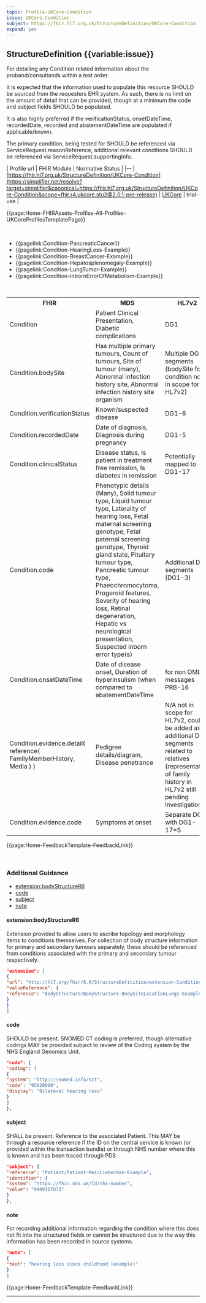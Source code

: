 ```yaml
---
topic: Profile-UKCore-Condition
issue: UKCore-Condition
subject: https://fhir.hl7.org.uk/StructureDefinition/UKCore-Condition
expand: yes
---
```


## StructureDefinition {{variable:issue}}

For detailing any Condition related information about the proband/consultands within a test order.

It is expected that the information used to populate this resource SHOULD be sourced from the requesters EHR system. As
such, there is no limit on the amount of detail that can be provided, though at a minimum the code and subject fields
SHOULD be populated.

It is also highly preferred if the verificationStatus, onsetDateTime, recordedDate, recorded and abatementDateTime are
populated if applicable/known.

The primary condition, being tested for SHOULD be referenced via ServiceRequest.reasonReference, additional relevant
conditions SHOULD be referenced via ServiceRequest.supportingInfo.

| Profile url | FHIR Module | Normative Status |
|--
| [https://fhir.hl7.org.uk/StructureDefinition/UKCore-Condition](https://simplifier.net/resolve?target=simplifier&canonical=https://fhir.hl7.org.uk/StructureDefinition/UKCore-Condition&scope=fhir.r4.ukcore.stu2@2.0.1-pre-release) | [UKCore]() | trial-use |


{{page:Home-FHIRAssets-Profiles-All-Profiles-UKCoreProfilesTemplatePage}}


<div id="Examples" class="tabcontent">
<br>
    <ul>
        <li> {{pagelink:Condition-PancreaticCancer}} </li>
        <li> {{pagelink:Condition-HearingLoss-Example}} </li>
        <li> {{pagelink:Condition-BreastCancer-Example}} </li>
        <li> {{pagelink:Condition-Hepatosplenomegaly-Example}} </li>
        <li> {{pagelink:Condition-LungTumor-Example}} </li>
        <li> {{pagelink:Condition-InbornErrorOfMetabolism-Example}} </li>
    </ul>
</div>

<div id="Mappings" class="tabcontent">
<br>
    <table class=" assets">
        <tr>
            <th>FHIR</th>
            <th>MDS</th>
            <th>HL7v2</th>
        </tr>
        <tr>
            <td>Condition</td>
            <td>Patient Clinical Presentation, Diabetic complications</td>
            <td>DG1</td>
        </tr>
        <tr>
            <td>Condition.bodySite</td>
            <td>Has multiple primary tumours, Count of tumours, Site of tumour (many), Abnormal infection history site,
                Abnormal infection history site organism</td>
            <td>Multiple DG1 segments (bodySite for condition not in scope for HL7v2)</td>
        </tr>
        <tr>
            <td>Condition.verificationStatus</td>
            <td>Known/suspected disease</td>
            <td>DG1-6</td>
        </tr>
        <tr>
            <td>Condition.recordedDate</td>
            <td>Date of diagnosis, Diagnosis during pregnancy</td>
            <td>DG1-5</td>
        </tr>
        <tr>
            <td>Condition.clinicalStatus</td>
            <td>Disease status, Is patient in treatment free remission, Is diabetes in remission</td>
            <td>Potentially mapped to DG1-17</td>
        </tr>
        <tr>
            <td>Condition.code</td>
            <td>Phenotypic details (Many), Solid tumour type, Liquid tumour type, Laterality of hearing loss, Fetal
                maternal
                screening genotype, Fetal paternal screening genotype, Thyroid gland state, Pituitary tumour type,
                Pancreatic tumour type, Phaeochromocytoma, Progeroid features, Severity of hearing loss, Retinal
                degeneration, Hepatic vs neurological presentation, Suspected inborn error type(s) </td>
            <td>Additional DG1 segments (DG1-3)</td>
        </tr>
        <tr>
            <td>Condition.onsetDateTime</td>
            <td>Date of disease onset, Duration of hyperinsulism (when compared to abatementDateTime</td>
            <td>for non OML messages PRB-16</td>
        </tr>
        <tr>
            <td>Condition.evidence.detail( reference( FamilyMemberHistory, Media ) )</td>
            <td>Pedigree details/diagram, Disease penetrance</td>
            <td>N/A not in scope for HL7v2, could be added as additional DG1 segments related to relatives
                (representation
                of family history in HL7v2 still pending investigation)</td>
        </tr>
        <tr>
            <td>Condition.evidence.code</td>
            <td>Symptoms at onset</td>
            <td>Separate DG1 with DG1-17=S</td>
        </tr>
     </table>
</div>
<div id="Feedback" class="tabcontent">

{{page:Home-FeedbackTemplate-FeedbackLink}}
</div>

<br>
<h3 id='non-fql-header'> Additional Guidance </h3>

- <a href="#extension:bodyStructureR6">extension:bodyStructureR6</a>
- <a href="#code">code</a>
- <a href="#subject">subject</a>
- <a href="#note">note</a>

<a name="extension:bodyStructureR6"></a>
<h4 class='additional-Guidance-Submenu'> extension:bodyStructureR6 </h4>
Extension provided to allow users to ascribe topology and morphology items to conditions themselves. For collection of
body structure information for primary and secondary tumours separately, these should be referenced from conditions
associated with the primary and secondary tumour respectively.

```json
"extension": [
{
"url": "http://hl7.org/fhir/6.0/StructureDefinition/extension-Condition.bodyStructure",
"valueReference": {
"reference": "BodyStructure/BodyStructure-BodySiteLocationLungs-Example"
}
}
]
```

<a name="code"></a>
<h4 class='additional-Guidance-Submenu'> code </h4>
SHOULD be present. SNOMED CT coding is preferred, though alternative codings MAY be provided subject to review of the
Coding system by the NHS England Genomics Unit.

```json
"code": {
"coding": [
{
"system": "http://snomed.info/sct",
"code": "95820000",
"display": "Bilateral hearing loss"
}
]
},
```

<a name="subject"></a>
<h4 class='additional-Guidance-Submenu'> subject </h4>
SHALL be present. Reference to the associated Patient. This MAY be through a resource reference if the ID on the central
service is known (or provided within the transaction bundle) or through NHS number where this is known and has been
traced through PDS

```json
"subject": {
"reference": "Patient/Patient-MeirLieberman-Example",
"identifier": {
"system": "https://fhir.nhs.uk/Id/nhs-number",
"value": "9449307873"
}
},
```

<a name="note"></a>
<h4 class='additional-Guidance-Submenu'> note </h4>
For recording additional information regarding the condition where this does not fit into the structured fields or
cannot be structured due to the way this information has been recorded in source systems.

```json
"note": [
{
"text": "hearing loss since childhood (example)"
}
]
```

<div id="Feedback" class="tabcontent">
{{page:Home-FeedbackTemplate-FeedbackLink}}
</div>

---